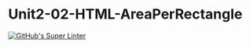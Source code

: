 # Unit2-02-HTML-AreaPerRectangle
[![GitHub's Super Linter](https://github.com/ICS2O-Programming-TheoR/Unit2-02-HTML-AreaPerRectangle/workflows/GitHub's%20Super%20Linter/badge.svg)](https://github.com/ICS2O-Programming-TheoR/Unit2-02-HTML-AreaPerRectangle/actions)